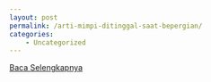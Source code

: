 ```yaml
---
layout: post
permalink: /arti-mimpi-ditinggal-saat-bepergian/
categories:
    - Uncategorized
---
```


[Baca Selengkapnya](/10)